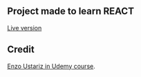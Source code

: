 ## Project made to learn REACT
[Live version](https://laurepiechaczyk.github.io/react-chartjs-dashboard/)

## Credit
[Enzo Ustariz in Udemy course](https://www.udemy.com/course/coder-10-projets-avec-react/).